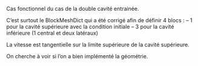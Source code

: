 Cas fonctionnel du cas de la double cavité entrainée.

C’est surtout le BlockMeshDict qui a été corrigé afin de définir 4 blocs :
    – 1 pour la cavité supérieure avec la condition initiale
    – 3 pour la cavité inférieure (1 central et deux latéraux)
    
La vitesse est tangentielle sur la limite supérieure de la cavité supérieure.

On cherche à voir si l’on a bien implémenté la géométrie.
